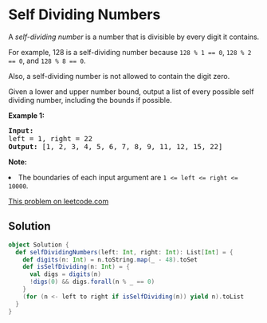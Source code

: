 # Self Dividing Numbers

<p>
A <i>self-dividing number</i> is a number that is divisible by every digit it
contains.
</p>
<p>
For example, 128 is a self-dividing number because <code>128 % 1 == 0</code>,
<code>128 % 2 == 0</code>, and <code>128 % 8 == 0</code>.
</p>
<p>
Also, a self-dividing number is not allowed to contain the digit zero.
</p>
<p>
Given a lower and upper number bound, output a list of every possible self
dividing number, including the bounds if possible.
</p>
<p><b>Example 1:</b><br />
<pre>
<b>Input:</b> 
left = 1, right = 22
<b>Output:</b> [1, 2, 3, 4, 5, 6, 7, 8, 9, 11, 12, 15, 22]
</pre>
</p>

<p><b>Note:</b>
<li>The boundaries of each input argument are <code>1 <= left <= right <= 10000</code>.</li>
</p>

[This problem on leetcode.com](https://leetcode.com/problems/self-dividing-numbers/)

## Solution

```scala
object Solution {
  def selfDividingNumbers(left: Int, right: Int): List[Int] = {
    def digits(n: Int) = n.toString.map(_ - 48).toSet
    def isSelfDividing(n: Int) = {
      val digs = digits(n)
      !digs(0) && digs.forall(n % _ == 0)
    }
    (for (n <- left to right if isSelfDividing(n)) yield n).toList
  }
}
```
